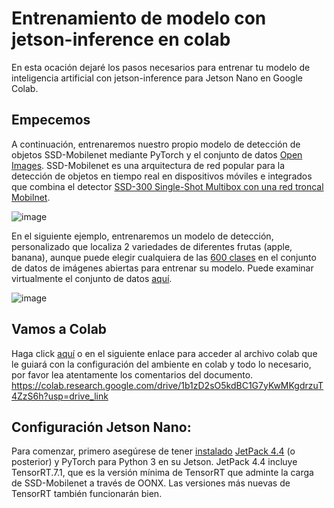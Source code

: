 # Entrenamiento de modelo con jetson-inference en colab

En esta ocación dejaré los pasos necesarios para entrenar tu modelo de inteligencia artificial con jetson-inference para Jetson Nano en Google Colab.

## Empecemos

A continuación, entrenaremos nuestro propio modelo de detección de objetos SSD-Mobilenet mediante PyTorch y el conjunto de datos [Open Images](https://storage.googleapis.com/openimages/web/visualizer/index.html?set=train&type=detection&c=%2Fm%2F06l9r). SSD-Mobilenet es una arquitectura de red popular para la detección de objetos en tiempo real en dispositivos móviles e integrados que combina el detector [SSD-300 Single-Shot Multibox con una red troncal](https://arxiv.org/abs/1512.02325) [Mobilnet](https://arxiv.org/abs/1704.04861).

![image](https://github.com/johnjaider1000/jetson-train-colab/assets/8765273/d0dc279e-147e-4c4f-8e9c-07b09aa543d1)

En el siguiente ejemplo, entrenaremos un modelo de detección, personalizado que localiza 2 variedades de diferentes frutas (apple, banana), aunque puede elegir cualquiera de las [600 clases](https://github.com/dusty-nv/pytorch-ssd/blob/master/open_images_classes.txt) en el conjunto de datos de imágenes abiertas para entrenar su modelo. Puede examinar virtualmente el conjunto de datos [aquí](https://storage.googleapis.com/openimages/web/visualizer/index.html?set=train&type=detection&c=%2Fm%2F0xfy).

![image](https://github.com/johnjaider1000/jetson-train-colab/assets/8765273/b43807b0-0ee3-4b05-a33f-05e4250c0ccd)

## Vamos a Colab
Haga click [aquí](https://colab.research.google.com/drive/1b1zD2sO5kdBC1G7yKwMKgdrzuT4ZzS6h?usp=drive_link) o en el siguiente enlace para acceder al archivo colab que le guiará con la configuración del ambiente en colab y todo lo necesario, por favor lea atentamente los comentarios del documento.
https://colab.research.google.com/drive/1b1zD2sO5kdBC1G7yKwMKgdrzuT4ZzS6h?usp=drive_link


## Configuración Jetson Nano:
Para comenzar, primero asegúrese de tener [instalado](https://github.com/dusty-nv/jetson-inference/blob/master/docs/pytorch-transfer-learning.md#installing-pytorch) [JetPack 4.4](https://developer.nvidia.com/embedded/jetpack) (o posterior) y PyTorch para Python 3 en su Jetson. JetPack 4.4 incluye TensorRT.7.1, que es la versión mínima de TensorRT que adminte la carga de SSD-Mobilenet a través de OONX. Las versiones más nuevas de TensorRT también funcionarán bien.
